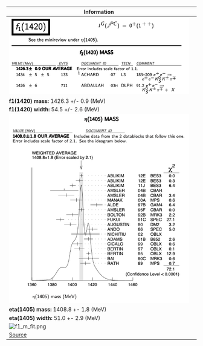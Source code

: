 
| Information                                      |                  |
|--------------------------------------------------|------------------|
| ![f1_1420.png](f1_1420.png)                      |                  |
| **f1(1420) mass:** 1426.3 +/- 0.9 (MeV)          |                  |
| **f1(1420) width:** 54.5 +/- 2.6 (MeV)           |                  |
| ![eta1405.png](eta1405.png)                      |                  |
| **eta(1405) mass:** 1408.8 +- 1.8 (MeV)          |                  |
| **eta(1405) width:** 51.0 +- 2.9 (MeV)           |                  |
| ![f1_m_fit.png](f1.png)                                |                  |
| [Source](https://pdg.lbl.gov/2018/listings/rpp2018-list-eta-1405.pdf) |  |


<!-- ---
# Slide 1: f1(1420)
![f1_1420.png](f1_1420.png)
- **Mass:** 1426.3 +/- 0.9 (MeV)
- **Width:** 54.5 +/- 2.6 (MeV)
---
# Slide 2: eta(1405)
![eta1405.png](eta1405.png)
- **Mass:** 1408.8 +- 1.8 (MeV)
- **Width:** 51.0 +- 2.9 (MeV)
---
# Slide 3: f1
![f1.png](f1-M-fit.png)
- [Source](https://pdg.lbl.gov/2018/listings/rpp2018-list-eta-1405.pdf) -->
